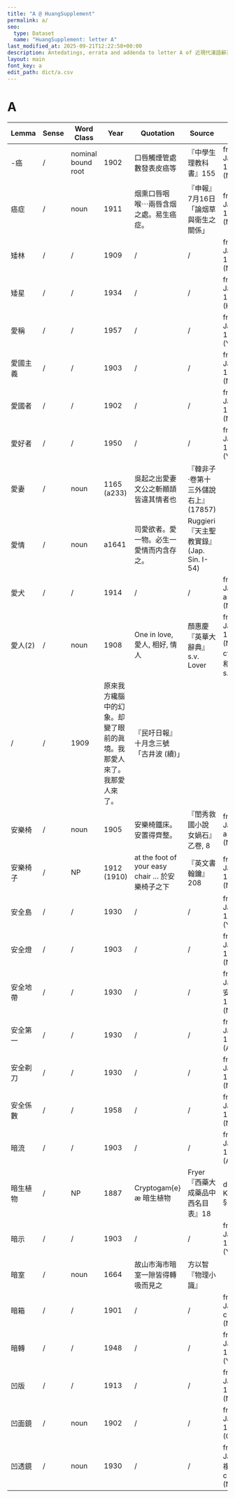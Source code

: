 ```yaml
---
title: "A @ HuangSupplement"
permalink: a/
seo:
  type: Dataset
  name: "HuangSupplement: letter A"
last_modified_at: 2025-09-21T12:22:58+00:00
description: Antedatings, errata and addenda to letter A of 近現代漢語辭源
layout: main
font_key: a
edit_path: dict/a.csv
---
```

# A

<!-- Anything not in the table must be before this comment. -->

Lemma|Sense|Word Class|Year|Quotation|Source|Note|
---|---|---|---|---|---|---|
-癌|/|nominal bound root|1902|口唇觸煙管處數發表皮癌等|『中學生理教科書』155|from Japanese: 1666 (Nikkoku)|
癌症|/|noun|1911|烟熏口唇咽喉⋯兩唇含烟之處。易生癌症。|『申報』7月16日「論烟草與衛生之關係」|from Japanese: 1875 (NDL)|
矮林|/|/|1909|/|/|from Japanese: 1877 (Nikkoku)|
矮星|/|/|1934|/|/|from Japanese: 1919 (Hathi)|
愛稱|/|/|1957|/|/|from Japanese: 1876 (Yomidasu)|
愛國主義|/|/|1903|/|/|from Japanese: 1880 (NDL)|
愛國者|/|/|1902|/|/|from Japanese: 1873 (NDL)|
愛好者|/|/|1950|/|/|from Japanese: 1877 (Yomidasu)|
愛妻|/|noun|1165 (a233)|吳起之出愛妻文公之斬顚頡皆違其情者也|『韓非子·卷第十三外儲說右上』(17857)||
愛情|/|noun|a1641|司愛欲者。愛一物。必生一愛情而内含存之。|Ruggieri『天主聖教實錄』(Jap. Sin. I-54)||
愛犬|/|/|1914|/|/|from Japanese: a1842 (Nikkoku)|
愛人(2)|/|noun|1908|One in love, 愛人, 相好, 情人|顏惠慶『英華大辭典』s.v. Lover|from Japanese: 1862 (Nikkoku); cf. 雙解英和大辭典 s.v.|
|/|/|1909|原來我方纔腦中的幻象。却變了眼前的眞境。我那愛人來了。我那愛人來了。|『民吁日報』十月念三號「古井波 (續)」||
安樂椅|/|noun|1905|安樂椅鐵床。安置得齊整。|『閨秀救國小說 女媧石』乙卷, 8|from Japanese: a1891 (NDL)|
安樂椅子|/|NP|1912 (1910)|at the foot of your easy chair … 於安樂椅子之下|『英文書翰鑰』208|from Japanese: 1881 (NDL)|
安全島|/|/|1930|/|/|from Japanese: 1918 (Yomidasu)|
安全燈|/|/|1903|/|/|from Japanese: 1872 (NDL)|
安全地帶|/|/|1930|/|/|from Japanese 安全地𭘧: 1890 (NDL)|
安全第一|/|/|1930|/|/|from Japanese: 1911 (Asahi)|
安全剃刀|/|/|1930|/|/|from Japanese: 1886 (Nikkoku)|
安全係數|/|/|1958|/|/|from Japanese: 1895 (NDL)|
暗流|/|/|1903|/|/|from Japanese: 1894 (Asahi)|
暗生植物|/|NP|1887|Cryptogam{e}æ 暗生植物|Fryer『西藥大成藥品中西名目表』18|dog-Latin: Kretschmer §31|
暗示|/|/|1903|/|/|from Japanese: 1879 (Yomidasu)|
暗室|/|noun|1664|故山市海市暗室一隙皆得轉吸而見之|方以智『物理小識』||
暗箱|/|/|1901|/|/|from Japanese: c1868 (Nikkoku)|
暗轉|/|/|1948|/|/|from Japanese: 1908 (Yomidasu)|
凹版|/|/|1913|/|/|from Japanese: 1890 (NDL)|
凹面鏡|/|noun|1902|/|/|from Japanese: 1872 (CHJ)|
凹透鏡|/|noun|1930|/|/|from Japanese 複凹透鏡: c1876 (NDL)|
